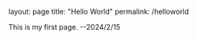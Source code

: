 layout: page
title: "Hello World"
permalink: /helloworld

This is my first page.
                  --2024/2/15
